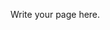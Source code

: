 <!--
.. title: Community
.. slug: community
.. date: 2024-11-21 19:32:05 UTC
.. tags: 
.. category: 
.. link: 
.. description: 
.. type: text
-->

Write your page here.
